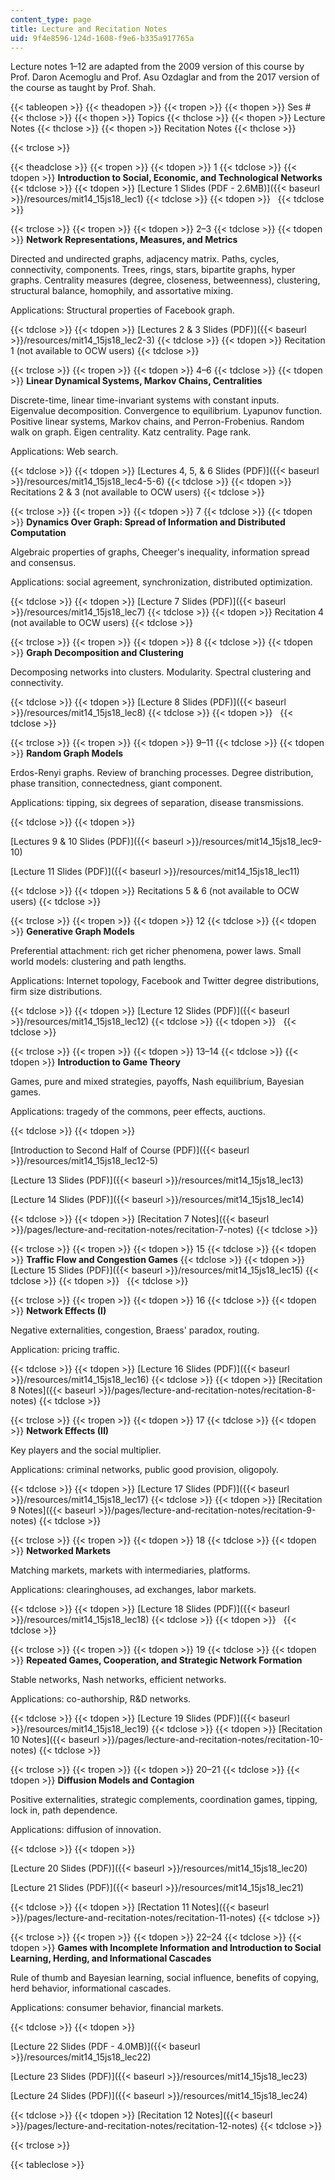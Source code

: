 ```yaml
---
content_type: page
title: Lecture and Recitation Notes
uid: 9f4e8596-124d-1608-f9e6-b335a917765a
---
```


Lecture notes 1–12 are adapted from the 2009 version of this course by Prof. Daron Acemoglu and Prof. Asu Ozdaglar and from the 2017 version of the course as taught by Prof. Shah.

{{< tableopen >}}
{{< theadopen >}}
{{< tropen >}}
{{< thopen >}}
Ses #
{{< thclose >}}
{{< thopen >}}
Topics
{{< thclose >}}
{{< thopen >}}
Lecture Notes
{{< thclose >}}
{{< thopen >}}
Recitation Notes
{{< thclose >}}

{{< trclose >}}

{{< theadclose >}}
{{< tropen >}}
{{< tdopen >}}
1
{{< tdclose >}}
{{< tdopen >}}
**Introduction to Social, Economic, and Technological Networks**
{{< tdclose >}}
{{< tdopen >}}
[Lecture 1 Slides (PDF - 2.6MB)]({{< baseurl >}}/resources/mit14_15js18_lec1)
{{< tdclose >}}
{{< tdopen >}}
 
{{< tdclose >}}

{{< trclose >}}
{{< tropen >}}
{{< tdopen >}}
2–3
{{< tdclose >}}
{{< tdopen >}}
**Network Representations, Measures, and Metrics**

Directed and undirected graphs, adjacency matrix. Paths, cycles, connectivity, components. Trees, rings, stars, bipartite graphs, hyper graphs. Centrality measures (degree, closeness, betweenness), clustering, structural balance, homophily, and assortative mixing.

Applications: Structural properties of Facebook graph.


{{< tdclose >}}
{{< tdopen >}}
[Lectures 2 & 3 Slides (PDF)]({{< baseurl >}}/resources/mit14_15js18_lec2-3)
{{< tdclose >}}
{{< tdopen >}}
Recitation 1 (not available to OCW users)
{{< tdclose >}}

{{< trclose >}}
{{< tropen >}}
{{< tdopen >}}
4–6
{{< tdclose >}}
{{< tdopen >}}
**Linear Dynamical Systems, Markov Chains, Centralities**

Discrete-time, linear time-invariant systems with constant inputs. Eigenvalue decomposition. Convergence to equilibrium. Lyapunov function. Positive linear systems, Markov chains, and Perron-Frobenius. Random walk on graph. Eigen centrality. Katz centrality. Page rank.

Applications: Web search.


{{< tdclose >}}
{{< tdopen >}}
[Lectures 4, 5, & 6 Slides (PDF)]({{< baseurl >}}/resources/mit14_15js18_lec4-5-6)
{{< tdclose >}}
{{< tdopen >}}
Recitations 2 & 3 (not available to OCW users)
{{< tdclose >}}

{{< trclose >}}
{{< tropen >}}
{{< tdopen >}}
7
{{< tdclose >}}
{{< tdopen >}}
**Dynamics Over Graph: Spread of Information and Distributed Computation**

Algebraic properties of graphs, Cheeger's inequality, information spread and consensus.

Applications: social agreement, synchronization, distributed optimization.


{{< tdclose >}}
{{< tdopen >}}
[Lecture 7 Slides (PDF)]({{< baseurl >}}/resources/mit14_15js18_lec7)
{{< tdclose >}}
{{< tdopen >}}
Recitation 4 (not available to OCW users)
{{< tdclose >}}

{{< trclose >}}
{{< tropen >}}
{{< tdopen >}}
8
{{< tdclose >}}
{{< tdopen >}}
**Graph Decomposition and Clustering**

Decomposing networks into clusters. Modularity. Spectral clustering and connectivity.


{{< tdclose >}}
{{< tdopen >}}
[Lecture 8 Slides (PDF)]({{< baseurl >}}/resources/mit14_15js18_lec8)
{{< tdclose >}}
{{< tdopen >}}
 
{{< tdclose >}}

{{< trclose >}}
{{< tropen >}}
{{< tdopen >}}
9–11
{{< tdclose >}}
{{< tdopen >}}
**Random Graph Models**

Erdos-Renyi graphs. Review of branching processes. Degree distribution, phase transition, connectedness, giant component.

Applications: tipping, six degrees of separation, disease transmissions.


{{< tdclose >}}
{{< tdopen >}}


[Lectures 9 & 10 Slides (PDF)]({{< baseurl >}}/resources/mit14_15js18_lec9-10)

[Lecture 11 Slides (PDF)]({{< baseurl >}}/resources/mit14_15js18_lec11)


{{< tdclose >}}
{{< tdopen >}}
Recitations 5 & 6 (not available to OCW users)
{{< tdclose >}}

{{< trclose >}}
{{< tropen >}}
{{< tdopen >}}
12
{{< tdclose >}}
{{< tdopen >}}
**Generative Graph Models**

Preferential attachment: rich get richer phenomena, power laws. Small world models: clustering and path lengths.

Applications: Internet topology, Facebook and Twitter degree distributions, firm size distributions.


{{< tdclose >}}
{{< tdopen >}}
[Lecture 12 Slides (PDF)]({{< baseurl >}}/resources/mit14_15js18_lec12)
{{< tdclose >}}
{{< tdopen >}}
 
{{< tdclose >}}

{{< trclose >}}
{{< tropen >}}
{{< tdopen >}}
13–14
{{< tdclose >}}
{{< tdopen >}}
**Introduction to Game Theory**

Games, pure and mixed strategies, payoffs, Nash equilibrium, Bayesian games.

Applications: tragedy of the commons, peer effects, auctions.


{{< tdclose >}}
{{< tdopen >}}


[Introduction to Second Half of Course (PDF)]({{< baseurl >}}/resources/mit14_15js18_lec12-5)

[Lecture 13 Slides (PDF)]({{< baseurl >}}/resources/mit14_15js18_lec13)

[Lecture 14 Slides (PDF)]({{< baseurl >}}/resources/mit14_15js18_lec14)


{{< tdclose >}}
{{< tdopen >}}
[Recitation 7 Notes]({{< baseurl >}}/pages/lecture-and-recitation-notes/recitation-7-notes)
{{< tdclose >}}

{{< trclose >}}
{{< tropen >}}
{{< tdopen >}}
15
{{< tdclose >}}
{{< tdopen >}}
**Traffic Flow and Congestion Games**
{{< tdclose >}}
{{< tdopen >}}
[Lecture 15 Slides (PDF)]({{< baseurl >}}/resources/mit14_15js18_lec15)
{{< tdclose >}}
{{< tdopen >}}
 
{{< tdclose >}}

{{< trclose >}}
{{< tropen >}}
{{< tdopen >}}
16
{{< tdclose >}}
{{< tdopen >}}
**Network Effects (I)**

Negative externalities, congestion, Braess' paradox, routing.

Application: pricing traffic.


{{< tdclose >}}
{{< tdopen >}}
[Lecture 16 Slides (PDF)]({{< baseurl >}}/resources/mit14_15js18_lec16)
{{< tdclose >}}
{{< tdopen >}}
[Recitation 8 Notes]({{< baseurl >}}/pages/lecture-and-recitation-notes/recitation-8-notes)
{{< tdclose >}}

{{< trclose >}}
{{< tropen >}}
{{< tdopen >}}
17
{{< tdclose >}}
{{< tdopen >}}
**Network Effects (II)**

Key players and the social multiplier.

Applications: criminal networks, public good provision, oligopoly.


{{< tdclose >}}
{{< tdopen >}}
[Lecture 17 Slides (PDF)]({{< baseurl >}}/resources/mit14_15js18_lec17)
{{< tdclose >}}
{{< tdopen >}}
[Recitation 9 Notes]({{< baseurl >}}/pages/lecture-and-recitation-notes/recitation-9-notes)
{{< tdclose >}}

{{< trclose >}}
{{< tropen >}}
{{< tdopen >}}
18
{{< tdclose >}}
{{< tdopen >}}
**Networked Markets**

Matching markets, markets with intermediaries, platforms.

Applications: clearinghouses, ad exchanges, labor markets.


{{< tdclose >}}
{{< tdopen >}}
[Lecture 18 Slides (PDF)]({{< baseurl >}}/resources/mit14_15js18_lec18)
{{< tdclose >}}
{{< tdopen >}}
 
{{< tdclose >}}

{{< trclose >}}
{{< tropen >}}
{{< tdopen >}}
19
{{< tdclose >}}
{{< tdopen >}}
**Repeated Games, Cooperation, and Strategic Network Formation**

Stable networks, Nash networks, efficient networks.

Applications: co-authorship, R&D networks.


{{< tdclose >}}
{{< tdopen >}}
[Lecture 19 Slides (PDF)]({{< baseurl >}}/resources/mit14_15js18_lec19)
{{< tdclose >}}
{{< tdopen >}}
[Recitation 10 Notes]({{< baseurl >}}/pages/lecture-and-recitation-notes/recitation-10-notes)
{{< tdclose >}}

{{< trclose >}}
{{< tropen >}}
{{< tdopen >}}
20–21
{{< tdclose >}}
{{< tdopen >}}
**Diffusion Models and Contagion**

Positive externalities, strategic complements, coordination games, tipping, lock in, path dependence.

Applications: diffusion of innovation.


{{< tdclose >}}
{{< tdopen >}}


[Lecture 20 Slides (PDF)]({{< baseurl >}}/resources/mit14_15js18_lec20)

[Lecture 21 Slides (PDF)]({{< baseurl >}}/resources/mit14_15js18_lec21)


{{< tdclose >}}
{{< tdopen >}}
[Rectation 11 Notes]({{< baseurl >}}/pages/lecture-and-recitation-notes/recitation-11-notes)
{{< tdclose >}}

{{< trclose >}}
{{< tropen >}}
{{< tdopen >}}
22–24
{{< tdclose >}}
{{< tdopen >}}
**Games with Incomplete Information and Introduction to Social Learning, Herding, and Informational Cascades** 

Rule of thumb and Bayesian learning, social influence, benefits of copying, herd behavior, informational cascades.

Applications: consumer behavior, financial markets.


{{< tdclose >}}
{{< tdopen >}}


[Lecture 22 Slides (PDF - 4.0MB)]({{< baseurl >}}/resources/mit14_15js18_lec22)

[Lecture 23 Slides (PDF)]({{< baseurl >}}/resources/mit14_15js18_lec23)

[Lecture 24 Slides (PDF)]({{< baseurl >}}/resources/mit14_15js18_lec24)


{{< tdclose >}}
{{< tdopen >}}
[Recitation 12 Notes]({{< baseurl >}}/pages/lecture-and-recitation-notes/recitation-12-notes)
{{< tdclose >}}

{{< trclose >}}

{{< tableclose >}}